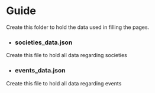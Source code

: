 # Guide
Create this folder to hold the data used in filling the pages.

- ### societies_data.json 
Create this file to hold all data regarding societies

- ### events_data.json
Create this file to hold all data regarding events
